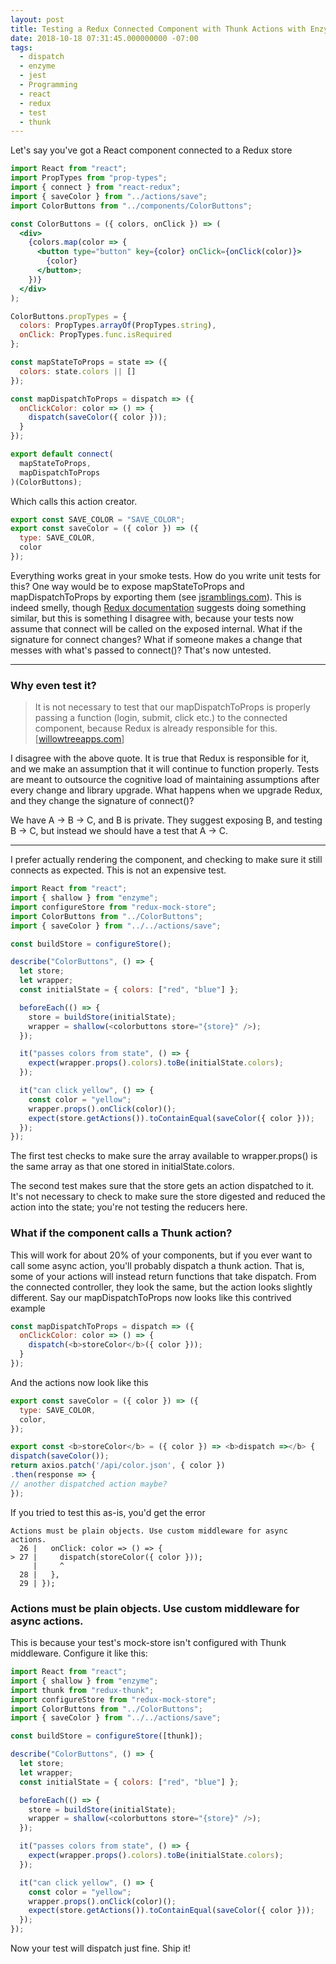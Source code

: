 ```yaml
---
layout: post
title: Testing a Redux Connected Component with Thunk Actions with Enzyme
date: 2018-10-18 07:31:45.000000000 -07:00
tags:
  - dispatch
  - enzyme
  - jest
  - Programming
  - react
  - redux
  - test
  - thunk
---
```


Let's say you've got a React component connected to a Redux store

```jsx
import React from "react";
import PropTypes from "prop-types";
import { connect } from "react-redux";
import { saveColor } from "../actions/save";
import ColorButtons from "../components/ColorButtons";

const ColorButtons = ({ colors, onClick }) => (
  <div>
    {colors.map(color => {
      <button type="button" key={color} onClick={onClick(color)}>
        {color}
      </button>;
    })}
  </div>
);

ColorButtons.propTypes = {
  colors: PropTypes.arrayOf(PropTypes.string),
  onClick: PropTypes.func.isRequired
};

const mapStateToProps = state => ({
  colors: state.colors || []
});

const mapDispatchToProps = dispatch => ({
  onClickColor: color => () => {
    dispatch(saveColor({ color }));
  }
});

export default connect(
  mapStateToProps,
  mapDispatchToProps
)(ColorButtons);
```

Which calls this action creator.

```jsx
export const SAVE_COLOR = "SAVE_COLOR";
export const saveColor = ({ color }) => ({
  type: SAVE_COLOR,
  color
});
```

Everything works great in your smoke tests. How do you write unit tests for this? One way would be to expose mapStateToProps and mapDispatchToProps by exporting them (see <a href="https://jsramblings.com/2018/01/15/3-ways-to-test-mapStateToProps-and-mapDispatchToProps.html">jsramblings.com</a>). This is indeed smelly, though <a href="https://github.com/reduxjs/redux/blob/master/docs/recipes/WritingTests.md#connected-components">Redux documentation</a> suggests doing something similar, but this is something I disagree with, because your tests now assume that connect will be called on the exposed internal. What if the signature for connect changes? What if someone makes a change that messes with what's passed to connect()? That's now untested.

---

### Why even test it?

> It is not necessary to test that our mapDispatchToProps is properly passing a function (login, submit, click etc.) to the connected component, because Redux is already responsible for this. [<a href="https://willowtreeapps.com/ideas/best-practices-for-unit-testing-with-a-react-redux-approach">willowtreeapps.com</a>]

I disagree with the above quote. It is true that Redux is responsible for it, and we make an assumption that it will continue to function properly. Tests are meant to outsource the cognitive load of maintaining assumptions after every change and library upgrade. What happens when we upgrade Redux, and they change the signature of connect()?

We have A &rarr; B &rarr; C, and B is private. They suggest exposing B, and testing B &rarr; C, but instead we should have a test that A &rarr; C.

---

I prefer actually rendering the component, and checking to make sure it still connects as expected. This is not an expensive test.

```javascript
import React from "react";
import { shallow } from "enzyme";
import configureStore from "redux-mock-store";
import ColorButtons from "../ColorButtons";
import { saveColor } from "../../actions/save";

const buildStore = configureStore();

describe("ColorButtons", () => {
  let store;
  let wrapper;
  const initialState = { colors: ["red", "blue"] };

  beforeEach(() => {
    store = buildStore(initialState);
    wrapper = shallow(<colorbuttons store="{store}" />);
  });

  it("passes colors from state", () => {
    expect(wrapper.props().colors).toBe(initialState.colors);
  });

  it("can click yellow", () => {
    const color = "yellow";
    wrapper.props().onClick(color)();
    expect(store.getActions()).toContainEqual(saveColor({ color }));
  });
});
```

The first test checks to make sure the array available to wrapper.props() is the same array as that one stored in initialState.colors.

The second test makes sure that the store gets an action dispatched to it. It's not necessary to check to make sure the store digested and reduced the action into the state; you're not testing the reducers here.

### What if the component calls a Thunk action?

This will work for about 20% of your components, but if you ever want to call some async action, you'll probably dispatch a thunk action. That is, some of your actions will instead return functions that take dispatch. From the connected controller, they look the same, but the action looks slightly different. Say our mapDispatchToProps now looks like this contrived example

```javascript
const mapDispatchToProps = dispatch => ({
  onClickColor: color => () => {
    dispatch(<b>storeColor</b>({ color }));
  }
});
```

And the actions now look like this

```javascript
export const saveColor = ({ color }) => ({
  type: SAVE_COLOR,
  color,
});

export const <b>storeColor</b> = ({ color }) => <b>dispatch =></b> {
dispatch(saveColor());
return axios.patch('/api/color.json', { color })
.then(response => {
// another dispatched action maybe?
});
```

If you tried to test this as-is, you'd get the error

```
Actions must be plain objects. Use custom middleware for async actions.
  26 |   onClick: color => () => {
> 27 |     dispatch(storeColor({ color }));
     |     ^
  28 |   },
  29 | });
```

### Actions must be plain objects. Use custom middleware for async actions.

This is because your test's mock-store isn't configured with Thunk middleware. Configure it like this:

```javascript
import React from "react";
import { shallow } from "enzyme";
import thunk from "redux-thunk";
import configureStore from "redux-mock-store";
import ColorButtons from "../ColorButtons";
import { saveColor } from "../../actions/save";

const buildStore = configureStore([thunk]);

describe("ColorButtons", () => {
  let store;
  let wrapper;
  const initialState = { colors: ["red", "blue"] };

  beforeEach(() => {
    store = buildStore(initialState);
    wrapper = shallow(<colorbuttons store="{store}" />);
  });

  it("passes colors from state", () => {
    expect(wrapper.props().colors).toBe(initialState.colors);
  });

  it("can click yellow", () => {
    const color = "yellow";
    wrapper.props().onClick(color)();
    expect(store.getActions()).toContainEqual(saveColor({ color }));
  });
});
```

Now your test will dispatch just fine. Ship it!
